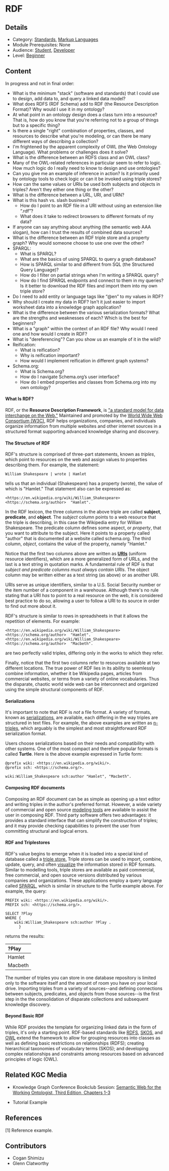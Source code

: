 # RDF
## Details
* Category: [Standards](../../categories/Standards.md), [Markup Languages](../../categories/Markup_Languages.md)
* Module Prerequisites: None
* Audience: [Student](../../audiences/Student.md), [Developer](../../audiences/Developer.md)
* Level: [Beginner](../../levels/Beginner.md)

## Content

In progress and not in final order:

* What is the minimum "stack" (software and standards) that I could use to design, add data to, and query a linked data model?
* What does RDFS (RDF Schema) add to RDF (the Resource Description Format)? Why would I use it in my ontology?
* At what point in an ontology design does a class turn into a resource? That is, how do you know that you're referring not to a group of things but to a specific thing?
* Is there a single "right" combination of properties, classes, and resources to describe what you're modeling, or can there be many different ways of describing a collection?
* I'm frightened by the apparent complexity of OWL (the Web Ontology Language). What problems or challenges does it solve?
* What is the difference between an RDFS class and an OWL class?
* Many of the OWL-related references in particular seem to refer to logic. How much logic do I really need to know to design and use ontologies?
* Can you give me an example of inference in action? Is it primarily used by ontology tools to check logic or can it be invoked using triple stores?
* How can the same values or URIs be used both subjects and objects in triples? Aren't they either one thing or the other?
* What is the difference between a URL, URI, and URN?
* What is this hash vs. slash business?
   * How do I point to an RDF file in a URI without using an extension like “.rdf”?
   * What does it take to redirect browsers to different formats of my data?
* If anyone can say anything about anything (the semantic web AAA slogan), how can I trust the results of combined data sources?
* What is the difference between an RDF triple store and a property graph? Why would someone choose to use one over the other?
* SPARQL:
   * What is SPARQL?
   * What are the basics of using SPARQL to query a graph database?
   * How is SPARQL similar to and different from SQL (the Structured Query Language)?
   * How do I filter on partial strings when I'm writing a SPARQL query?
   * How do I find SPARQL endpoints and connect to them in my queries? Is it better to download the RDF files and import them into my own triple store?
* Do I need to add entity or language tags like “@en” to my values in RDF?
* Why should I create my data in RDF? Isn't it just easier to import worksheet data into a knowledge graph application?
* What is the difference between the various serialization formats? What are the strengths and weaknesses of each? Which is the best for beginners?
* What is a "graph" within the context of an RDF file? Why would I need one and how would I create in RDF?
* What is "dereferencing"? Can you show us an example of it in the wild?
* Reification:
   * What is reification?
   * Why is reification important?
   * How would I implement reification in different graph systems?
* Schema.org:
   * What is Schema.org?
   * How do I navigate Schema.org’s user interface?
   * How do I embed properties and classes from Schema.org into my own ontology?



#### What Is RDF?

RDF, or the **Resource Description Framework**, is ["a standard model for data interchange on the Web."](https://www.w3.org/RDF/) Maintained and promoted by the [World Wide Web Consortium (W3C)](https://www.w3.org), RDF helps organizations, companies, and individuals organize information from multiple websites and other internet sources in a structured format supporting advanced knowledge sharing and discovery.

#### The Structure of RDF

RDF's structure is comprised of three-part statements, known as *triples*, which point to resources on the web and assign values to properties describing them.  For example, the statement:

    William Shakespeare | wrote | Hamlet
    
tells us that an individual (Shakespeare) has a property (wrote), the value of which is "Hamlet." That statement also can be expressed as:

    <https://en.wikipedia.org/wiki/William_Shakespeare>  <https://schema.org/author>  "Hamlet".
    
In the RDF lexicon, the three columns in the above triple are called **subject**, **predicate**, and **object**. The *subject* column points to a web resource that the triple is describing, in this case the Wikipedia entry for William Shakespeare. The predicate column defines some aspect, or *property*, that you want to attribute to the subject. Here it points to a property called "author" that is documented at a website called schema.org. The third column, *object*, contains the value of the property, namely "Hamlet."

Notice that the first two columns above are written as [**URIs**](https://en.wikipedia.org/wiki/Uniform_Resource_Identifier) (uniform resource identifiers), which are a more generalized form of URLs, and the last is a text string in quotation marks. A fundamental rule of RDF is that *subject and predicate columns must always contain URIs*. The object column may be written either as a text string (as above) or as another URI.

URIs serve as unique identifiers, similar to a U.S. Social Security number or the item number of a component in a warehouse. Although there's no rule stating that a URI *has* to point to a real resource on the web, it is considered best practice to do so, allowing a user to follow a URI to its source in order to find out more about it.

RDF's structure is similar to rows in spreadsheets in that it allows the repetition of elements. For example:

    <https://en.wikipedia.org/wiki/William_Shakespeare>  <https://schema.org/author>  "Hamlet".
    <https://en.wikipedia.org/wiki/William_Shakespeare>  <https://schema.org/author>  "Macbeth".

are two perfectly valid triples, differing only in the works to which they refer.

Finally, notice that the first two columns refer to resources available at two different locations. The true power of RDF lies in its ability to seemlessly combine information, whether it be Wikipedia pages, articles from commercial websites, or terms from a variety of online vocabularies. Thus the disparate, chaotic world wide web can be interconnect and organized using the simple structural components of RDF.

#### Serializations

It's important to note that RDF is *not* a file format. A variety of formats, known as [serializations](../../../curriculum/modules/RDF_Serializations/RDF_Serializations.md), are available, each differing in the way triples are structured in text files. For example, the above examples are written as [n-triples](https://www.w3.org/TR/n-triples/), which arguably is the simplest and most straightforward RDF serialization format.

Users choose serializations based on their needs and compatibility with other systems. One of the most compact and therefore popular formats is called **Turtle**. Here is the above example expressed in Turtle form:

    @prefix wiki: <https://en.wikipedia.org/wiki/>.
    @prefix sch: <https://schema.org/>.
    
    wiki:William_Shakespeare sch:author "Hamlet", "Macbeth".

#### Composing RDF documents

Composing an RDF document can be as simple as opening up a text editor and writing triples in the author's preferred format. However, a wide variety of commercial and open source [modeling tools](../../../curriculum/modules/Survey_of_Modeling_Tools/Survey_of_Modeling_Tools.md) are available to assist the user in composing RDF. Third party software offers two advantages: it provides a standard interface that can simplify the construction of triples; and it may provide checking capabilities to prevent the user from committing structural and logical errors.

#### RDF and Triplestores

RDF's value begins to emerge when it is loaded into a special kind of database called a [triple store.](../../../curriculum/modules/Survey_of_Triplestores/Survey_of_Triplestores.md) Triple stores can be used to import, combine, update, query, and often [visualize](../../../curriculum/modules/Survey_of_Visualization_Tools/Survey_of_Visualization_Tools.md) the information stored in RDF formats. Similar to modelling tools, triple stores are available as paid commercial, free commercial, and open source versions distributed by various companies and organizations. These applications employ a query language called [SPARQL](../../../curriculum/modules/SPARQL/SPARQL.md), which is similar in structure to the Turtle example above. For example, the query:

    PREFIX wiki: <https://en.wikipedia.org/wiki/>.
    PREFIX sch: <https://schema.org/>.

    SELECT ?Play
    WHERE {
        wiki:William_Shakespeare sch:author ?Play .
          }

returns the results:

| ?Play         |
| :---          |
| Hamlet        |
| Macbeth       |

       

The number of triples you can store in one database repository is limited only to the software itself and the amount of room you have on your local drive. Importing triples from a variety of sources--and defining connections between subjects, predicates, and objects from those sources--is the first step in the the consolidation of disparate collections and subsequent knowledge discovery.

#### Beyond Basic RDF

While RDF provides the template for organizing linked data in the form of triples, it's only a starting point. RDF-based standards like [RDFS](../../../curriculum/modules/RDFS/RDFS.md), [SKOS](../../../curriculum/modules/SKOS/SKOS.md), and [OWL](../../../curriculum/modules/OWL/OWL.md) extend the framework to allow for grouping resources into classes as well as defining basic restrictions on relationships (RDFS); creating hierarchical taxonomies of vocabulary terms (SKOS); and developing complex relationships and constraints among resources based on advanced principles of logic (OWL).

## Related KGC Media
* Knowledge Graph Conference Bookclub Session: [Semantic Web for the Working Ontologist, Third Edition, Chapters 1-3](https://watch.knowledgegraph.tech/packages/kgc-21-attendees/videos/bookclub2)

* Tutorial Example

## References
[1] Reference example.

## Contributors
* Cogan Shimizu
* Glenn Clatworthy
